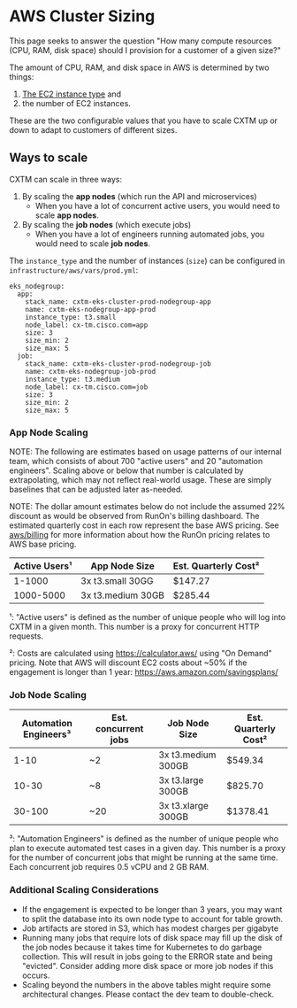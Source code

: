 # AWS Cluster Sizing

This page seeks to answer the question "How many compute resources (CPU, RAM,
disk space) should I provision for a customer of a given size?"

The amount of CPU, RAM, and disk space in AWS is determined by two things:

1. [The EC2 instance type](https://aws.amazon.com/ec2/instance-types/) and
2. the number of EC2 instances.

These are the two configurable values that you have to scale CXTM up or down
to adapt to customers of different sizes.

## Ways to scale

CXTM can scale in three ways:

1. By scaling the **app nodes** (which run the API and microservices)
    * When you have a lot of concurrent active users, you would need to scale **app nodes**.
2. By scaling the **job nodes** (which execute jobs)
    * When you have a lot of engineers running automated jobs, you would need to scale **job nodes**.

The `instance_type` and the number of instances (`size`) can be configured in
`infrastructure/aws/vars/prod.yml`:

```
eks_nodegroup:
  app:
    stack_name: cxtm-eks-cluster-prod-nodegroup-app
    name: cxtm-eks-nodegroup-app-prod
    instance_type: t3.small
    node_label: cx-tm.cisco.com=app
    size: 3
    size_min: 2
    size_max: 5
  job:
    stack_name: cxtm-eks-cluster-prod-nodegroup-job
    name: cxtm-eks-nodegroup-job-prod
    instance_type: t3.medium
    node_label: cx-tm.cisco.com=job
    size: 3
    size_min: 2
    size_max: 5
```

### App Node Scaling

NOTE: The following are estimates based on usage patterns of our internal
team, which consists of about 700 "active users" and 20 "automation
engineers". Scaling above or below that number is calculated by extrapolating,
which may not reflect real-world usage. These are simply baselines that can be
adjusted later as-needed.

NOTE: The dollar amount estimates below do not include the assumed 22% discount as would be observed from RunOn's billing dashboard. The estimated quarterly cost in each row represent the base AWS pricing. See [aws/billing](./billing.md) for more information about how the RunOn pricing relates to AWS base pricing.

| Active Users¹ | App Node Size     | Est. Quarterly Cost² |
|---------------|-------------------|----------------------|
| 1-1000        | 3x t3.small 30GG  | $147.27              |
| 1000-5000     | 3x t3.medium 30GB | $285.44              |

¹: "Active users" is defined as the number of unique people who will
log into CXTM in a given month. This number is a proxy for concurrent HTTP requests.

²: Costs are calculated using https://calculator.aws/ using "On Demand" pricing.
Note that AWS will discount EC2 costs about ~50% if the engagement is longer than 1 year:
https://aws.amazon.com/savingsplans/


### Job Node Scaling

| Automation Engineers³ | Est. concurrent jobs | Job Node Size      | Est. Quarterly Cost² |
|-----------------------|----------------------|--------------------|----------------------|
| 1-10                  | ~2                   | 3x t3.medium 300GB | $549.34              |
| 10-30                 | ~8                   | 3x t3.large 300GB  | $825.70              |
| 30-100                | ~20                  | 3x t3.xlarge 300GB | $1378.41             |

³: "Automation Engineers" is defined as the number of unique people who plan to execute
automated test cases in a given day. This number is a proxy for the number of concurrent jobs
that might be running at the same time. Each concurrent job requires 0.5 vCPU and 2 GB RAM.

### Additional Scaling Considerations

* If the engagement is expected to be longer than 3 years, you may want to
  split the database into its own node type to account for table growth.
* Job artifacts are stored in S3, which has modest charges per gigabyte
* Running many jobs that require lots of disk space may fill up the disk of the
  job nodes because it takes time for Kubernetes to do garbage collection. This
  will result in jobs going to the ERROR state and being "evicted". Consider
  adding more disk space or more job nodes if this occurs.
* Scaling beyond the numbers in the above tables might require some architectural
  changes. Please contact the dev team to double-check.
